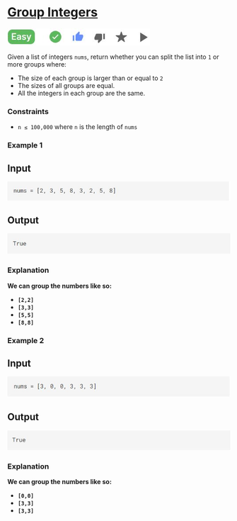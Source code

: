 <h1><a href="https://binarysearch.com/problems/Group-Integers">Group Integers</a></h1>
<img src="Images/Image1.png" alt="Difficulty level">
<p>
Given a list of integers <code>nums</code>, return whether you can split the list into <code>1</code> or more groups where:
<ul>
<li>The size of each group is larger than or equal to <code>2</code></li>
<li>The sizes of all groups are equal.</li>
<li>All the integers in each group are the same.</li>
</ul>
</p>
<h3><b>Constraints</b></h3>
<ul>
<li><code>n ≤ 100,000</code> where <code>n</code> is the length of <code>nums</code></li>
</ul>
 
<h3><b>Example 1</b></h3>

<h2><b>Input<b></h2>
<img src="Images/image2.png" alt="Input">

 <h2><b>Output</b></h2>
<img src="Images/image3.png" alt="Output">
<h3><b>Explanation</b></h3>
<p>We can group the numbers like so:
<ul>
<li><code>[2,2]</code></li>
<li><code>[3,3]</code></li>
<li><code>[5,5]</code></li>
<li><code>[8,8]</code></li>
</ul>
</p>

<h3><b>Example 2</b></h3>

<h2><b>Input<b></h2>
<img src="Images/image4.png" alt="Input">

 <h2><b>Output</b></h2>
<img src="Images/image5.png" alt="Output">
<h3><b>Explanation</b></h3>
<p>
We can group the numbers like so:
<ul>
<li><code>[0,0]</code></li>
<li><code>[3,3]</code></li>
<li><code>[3,3]</code></li>
</ul>
</p>

